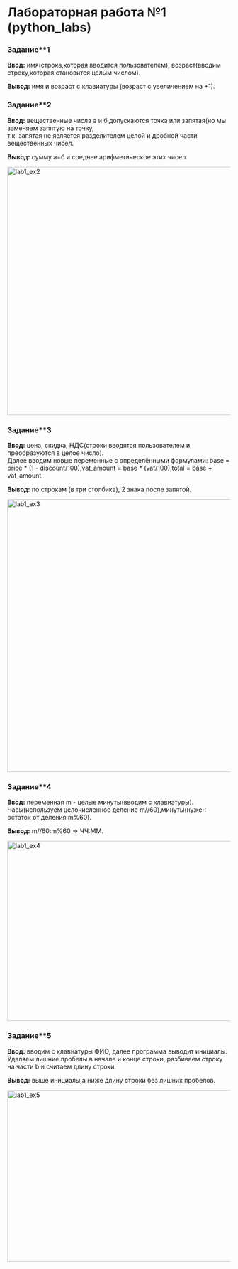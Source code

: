 <h1>Лабораторная работа №1 (python_labs)</h1>
<h3><p>Задание**1</p></h3>
<p><strong>Ввод:</strong> имя(строка,которая вводится пользователем), возраст(вводим строку,которая становится целым числом).</p>
<p><strong>Вывод:</strong> имя и возраст с клавиатуры (возраст с увеличением на +1).</p>
<h3><p>Задание**2</p></h3>
<p><strong>Ввод:</strong> вещественные числа а и б,допускаются точка или запятая(но мы заменяем запятую на точку,<br>
  т.к. запятая не является разделителем целой и дробной части вещественных чисел.</p>
<p><strong>Вывод:</strong>  сумму а+б и среднее арифметическое этих чисел.</p>
<img width="1226" height="559" alt="lab1_ex2" src="https://github.com/user-attachments/assets/62526810-712e-4c88-a436-4e0afec5ea1d" />
<h3><p>Задание**3</p></h3>
<p><strong>Ввод:</strong> цена, скидка, НДС(строки вводятся пользователем и преобразуются в целое число).<br>
Далее вводим новые переменные с определёнными формулами: base = price * (1 - discount/100),vat_amount = base * (vat/100),total = base + vat_amount.</p>
<p><strong>Вывод:</strong>  по строкам (в три столбика), 2 знака после запятой.</p>
<img width="1208" height="614" alt="lab1_ex3" src="https://github.com/user-attachments/assets/994fca47-9217-4c0d-8e9f-772525b6b445" />
<h3><p>Задание**4</p></h3>
<p><strong>Ввод:</strong> переменная m - целые минуты(вводим с клавиатуры).<br>
Часы(используем целочисленное деление m//60),минуты(нужен остаток от деления m%60).</p>
<p><strong>Вывод:</strong> m//60:m%60 => ЧЧ:ММ.</p>
<img width="654" height="405" alt="lab1_ex4" src="https://github.com/user-attachments/assets/82bfd487-a9cc-4516-a288-0870d00e3865" />
<h3><p>Задание**5</p></h3>
<p><strong>Ввод:</strong> вводим с клавиатуры ФИО, далее программа выводит инициалы.<br>
Удаляем лишние пробелы в начале и конце строки, разбиваем строку на части b и считаем длину строки.</p>
<p><strong>Вывод:</strong>  выше инициалы,а ниже длину строки без лишних пробелов.</p>
<img width="760" height="386" alt="lab1_ex5" src="https://github.com/user-attachments/assets/c9801dc2-489f-4e41-b899-c72fd02bbbb6" />
